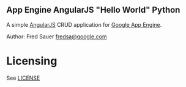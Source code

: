 ## App Engine AngularJS "Hello World" Python

A simple [AngularJS](http://angularjs.org/) CRUD application
for [Google App Engine](https://appengine.google.com/).

Author: Fred Sauer <fredsa@google.com>

# Licensing

See [LICENSE](LICENSE)
